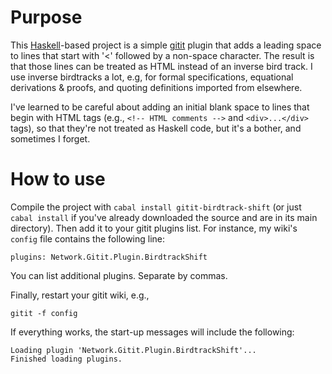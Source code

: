 # Purpose

This [Haskell](http://haskell.org)-based project is a simple [gitit](http://gitit.net/) plugin that adds a leading space to lines that start with '<' followed by a non-space character.
The result is that those lines can be treated as HTML instead of an inverse bird track.
I use inverse birdtracks a lot, e.g, for formal specifications, equational derivations & proofs, and quoting definitions imported from elsewhere.

I've learned to be careful about adding an initial blank space to lines that begin with HTML tags (e.g., `<!-- HTML comments -->` and `<div>...</div>` tags), so that they're not treated as Haskell code, but it's a bother, and sometimes I forget.

# How to use

Compile the project with `cabal install gitit-birdtrack-shift` (or just `cabal install` if you've already downloaded the source and are in its main directory).
Then add it to your gitit plugins list.
For instance, my wiki's `config` file contains the following line:

    plugins: Network.Gitit.Plugin.BirdtrackShift

You can list additional plugins.  Separate by commas.

Finally, restart your gitit wiki, e.g.,

    gitit -f config

If everything works, the start-up messages will include the following:

    Loading plugin 'Network.Gitit.Plugin.BirdtrackShift'...
    Finished loading plugins.

